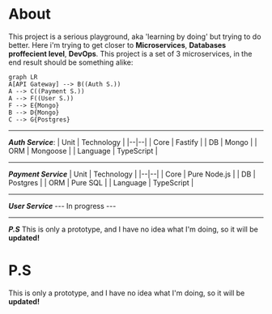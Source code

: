 # About

This project is a serious playground, aka 'learning by doing' but trying to do better. Here i'm trying to get closer to **Microservices**, **Databases proffecient level**, **DevOps**.
This project is a set of 3 microservices, in the end result should be something alike:

```mermaid
graph LR
A[API Gateway] --> B((Auth S.))
A --> C((Payment S.))
A --> F((User S.))
F --> E{Mongo}
B --> D{Mongo}
C --> G{Postgres}
```

---

**_Auth Service_**:
| Unit | Technology |
|--|--|
| Core | Fastify |
| DB | Mongo |
| ORM | Mongoose |
| Language | TypeScript |

---

**_Payment Service_**
| Unit | Technology |
|--|--|
| Core | Pure Node.js |
| DB | Postgres |
| ORM | Pure SQL |
| Language | TypeScript |

---

**_User Service_**
--- In progress ---

---

**_P.S_**
This is only a prototype, and I have no idea what I'm doing, so it will be **updated!**

# P.S

This is only a prototype, and I have no idea what I'm doing, so it will be **updated!**
